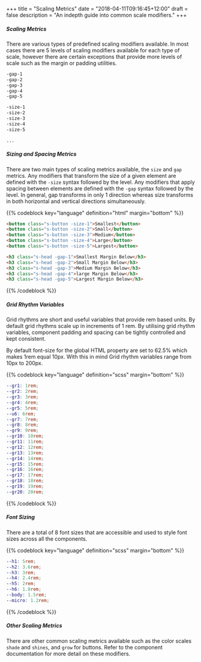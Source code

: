 +++
title = "Scaling Metrics"
date = "2018-04-11T09:16:45+12:00"
draft = false
description = "An indepth guide into common scale modifiers."
+++


##### Scaling Metrics

There are various types of predefined scaling modifiers available. In most cases there are 5 levels of scaling modifiers available for each type of scale, however there are certain exceptions that provide more levels of scale such as the margin or padding utilities.

```html
-gap-1
-gap-2
-gap-3
-gap-4
-gap-5

-size-1
-size-2
-size-3
-size-4
-size-5

...
```

##### Sizing and Spacing Metrics

There are two main types of scaling metrics available, the `size` and `gap` metrics. Any modifiers that transform the size of a given element are defined with the `-size` syntax followed by the level. Any modifiers that apply spacing between elements are defined with the `-gap` syntax followed by the level. In general, gap transforms in only 1 direction whereas size transforms in both horizontal and vertical directions simultaneously.

{{% codeblock key="language" definition="html" margin="bottom" %}}
```html
<button class="s-button -size-1">Smallest</button>
<button class="s-button -size-2">Small</button>
<button class="s-button -size-3">Medium</button>
<button class="s-button -size-4">Large</button>
<button class="s-button -size-5">Largest</button>

<h3 class="s-head -gap-1">Smallest Margin Below</h3>
<h3 class="s-head -gap-2">Small Margin Below</h3>
<h3 class="s-head -gap-3">Medium Margin Below</h3>
<h3 class="s-head -gap-4">large Margin Below</h3>
<h3 class="s-head -gap-5">Largest Margin Below</h3>
```
{{% /codeblock %}}

##### Grid Rhythm Variables

Grid rhythms are short and useful variables that provide rem based units. By default grid rhythms scale up in increments of 1 rem. By utilising grid rhythm variables, component padding and spacing can be tightly controlled and kept consistent.

By default font-size for the global HTML property are set to 62.5% which makes 1rem equal 10px. With this in mind Grid rhythm variables range from 10px to 200px.

{{% codeblock key="language" definition="scss" margin="bottom" %}}
```scss
--gr1: 1rem;
--gr2: 2rem;
--gr3: 3rem;
--gr4: 4rem;
--gr5: 5rem;
--u6: 6rem;
--gr7: 7rem;
--gr8: 8rem;
--gr9: 9rem;
--gr10: 10rem;
--gr11: 11rem;
--gr12: 12rem;
--gr13: 13rem;
--gr14: 14rem;
--gr15: 15rem;
--gr16: 16rem;
--gr17: 17rem;
--gr18: 18rem;
--gr19: 19rem;
--gr20: 20rem;
```
{{% /codeblock %}}

##### Font Sizing

There are a total of 8 font sizes that are accessible and used to style font sizes across all the components.

{{% codeblock key="language" definition="scss" margin="bottom" %}}
```scss
--h1: 5rem;
--h2: 3.6rem;
--h3: 3rem;
--h4: 2.4rem;
--h5: 2rem;
--h6: 1.8rem;
--body: 1.5rem;
--micro: 1.2rem;
```
{{% /codeblock %}}

##### Other Scaling Metrics

There are other common scaling metrics available such as the color scales `shade` and `shines`, and `grow` for buttons. Refer to the component documentation for more detail on these modifiers.
